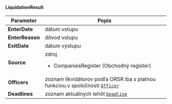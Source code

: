 #### LiquidationResult
| Parameter | Popis |
| ----------- | ----------- |
| **EnterDate** | dátum vstupu |
| **EnterReason** | dôvod vstupu |
| **ExitDate** | dátum výstupu |
| **Source** | zdroj <ul><li>CompaniesRegister (Obchodný register)</li></ul> |
| **Officers** | zoznam likvidátorov podľa ORSR iba s platnou funkciou v spoločnosti [`Officer`](#Officer) |
| **Deadlines** | zoznam aktuálnych lehôt [`Deadline`](#Deadline) |